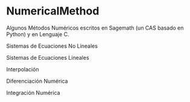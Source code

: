 # NumericalMethod

Algunos Métodos Numéricos escritos en Sagemath (un CAS basado en Python) y en Lenguaje C.

Sistemas de Ecuaciones No Lineales

Sistemas de Ecuaciones Lineales

Interpolación

Diferenciación Numérica

Integración Numérica
